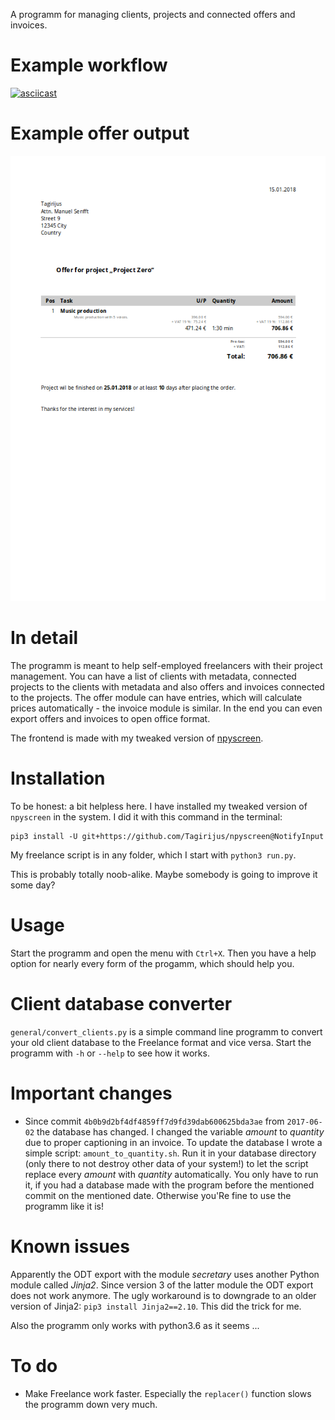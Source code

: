 A programm for managing clients, projects and connected offers and invoices.

# Example workflow

[![asciicast](https://asciinema.org/a/JRNUmSDj0rz4c9ayIp0XAtG3a.png)](https://asciinema.org/a/JRNUmSDj0rz4c9ayIp0XAtG3a)

# Example offer output

![example offer](media/Example_offer.png)

# In detail

The programm is meant to help self-employed freelancers with their project management. You can have a list of clients with metadata, connected projects to the clients with metadata and also offers and invoices connected to the projects. The offer module can have entries, which will calculate prices automatically - the invoice module is similar. In the end you can even export offers and invoices to open office format.

The frontend is made with my tweaked version of [npyscreen](https://github.com/Tagirijus/npyscreen/tree/NotifyInput).

# Installation

To be honest: a bit helpless here. I have installed my tweaked version of `npyscreen` in the system. I did it with this command in the terminal:

	pip3 install -U git+https://github.com/Tagirijus/npyscreen@NotifyInput

My freelance script is in any folder, which I start with `python3 run.py`.

This is probably totally noob-alike. Maybe somebody is going to improve it some day?

# Usage

Start the programm and open the menu with `Ctrl+X`. Then you have a help option for nearly every form of the progamm, which should help you.

# Client database converter

`general/convert_clients.py` is a simple command line programm to convert your old client database to the Freelance format and vice versa. Start the programm with `-h` or `--help` to see how it works.

# Important changes

- Since commit `4b0b9d2bf4df4859ff7d9fd39dab600625bda3ae` from `2017-06-02` the database has changed. I changed the variable _amount_ to _quantity_ due to proper captioning in an invoice. To update the database I wrote a simple script: `amount_to_quantity.sh`. Run it in your database directory (only there to not destroy other data of your system!) to let the script replace every _amount_ with _quantity_ automatically. You only have to run it, if you had a database made with the program before the mentioned commit on the mentioned date. Otherwise you'Re fine to use the programm like it is!

# Known issues

Apparently the ODT export with the module _secretary_ uses another Python module called _Jinja2_. Since version 3 of the latter module the ODT export does not work anymore. The ugly workaround is to downgrade to an older version of Jinja2: `pip3 install Jinja2==2.10`. This did the trick for me.

Also the programm only works with python3.6 as it seems ...

# To do

- Make Freelance work faster. Especially the `replacer()` function slows the programm down very much.
